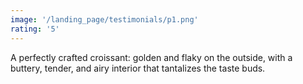 ```yaml
---
image: '/landing_page/testimonials/p1.png'
rating: '5'
---
```


A perfectly crafted croissant: golden and flaky on the outside, with a buttery, tender, and airy interior that tantalizes the taste buds.
